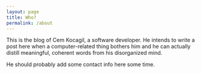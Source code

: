 ```yaml
---
layout: page
title: Who?
permalink: /about
---
```


This is the blog of Cem Kocagil, a software developer. He intends to write a post here 
when a computer-related thing bothers him and he can actually distill meaningful, 
coherent words from his disorganized mind.

He should probably add some contact info here some time.
